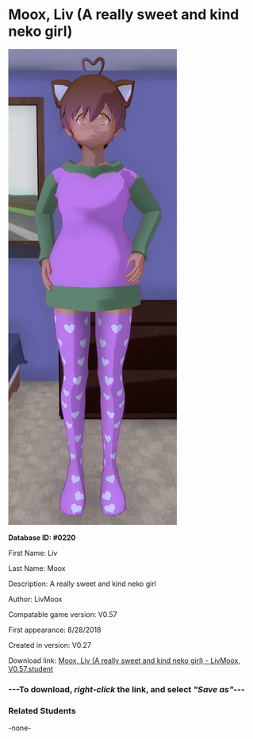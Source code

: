 # Moox, Liv (A really sweet and kind neko girl)

<img src="../../Files/Images/Moox, Liv (A really sweet and kind neko girl).png" title="Moox, Liv (A really sweet and kind neko girl) - LivMoox, V0.57">

**Database ID: #0220**

First Name: Liv

Last Name: Moox

Description: A really sweet and kind neko girl

Author: LivMoox

Compatable game version: V0.57

First appearance: 8/28/2018

Created in version: V0.27

Download link: <a href="https://raw.githubusercontent.com/Arbiter1223/Daigaku-Gurashi-Custom-Students/master/Files/Student%20Files/Moox%2C%20Liv%20(A%20really%20sweet%20and%20kind%20neko%20girl)%20-%20LivMoox%2C%20V0.57.student">Moox, Liv (A really sweet and kind neko girl) - LivMoox, V0.57.student</a>

### ---**To download, _right-click_ the link, and select _"Save as"_**---

### Related Students

-none-
